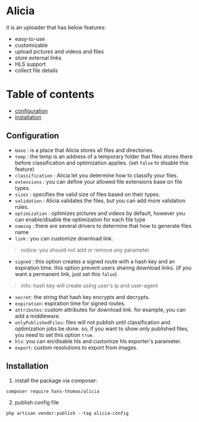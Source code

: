 # Alicia

it is an uploader that has below features:

- easy-to-use
- customizable
- upload pictures and videos and files
- store external links
- HLS support
- collect file details

# Table of contents

- [configuration](#configuration)
- [installation](#installation)

## Configuration

- `base` : is a place that Alicia stores all files and directories.
- `temp` : the temp is an address of a temporary folder that files stores there before classification and optimization
  applies. (set `false` to disable this feature)
- `classification` : Alicia let you determine how to classify your files.
- `extensions` : you can define your allowed file extensions base on file types.
- `sizes` : specifies the valid size of files based on their types.
- `validation` : Alicia validates the files, but you can add more validation rules.
- `optimization` : optimizes pictures and videos by default, however you can enable/disable the optimization for each
  file type
- `naming` : there are several drivers to determine that how to generate files name
- `link` : you can customize download link.

> notice: you should not add or remove any parameter

- `signed` : this option creates a signed route with a hash key and an expiration time. this option prevent users
  sharing download links. (if you want a permanent link, just set this `false`)

> info: hash key will create using user's ip and user-agent

- `secret`: the string that hash key encrypts and decrypts.
- `expiration`: expiration time for signed routes.
- `attributes`: custom attributes for download link. for example, you can add a middleware.
- `onlyPublishedFiles`: files will not publish until classification and optimization jobs be done. so, if you want to
  show only published files, you need to set this option `true`.
- `hls`: you can en/disable hls and customize hls exporter's parameter.
- `export`: custom resolutions to export from images.

## Installation

1. install the package via composer:

```shell
composer require hans-thomas/alicia
```

2. publish config file

```shell
php artisan vendor:publish --tag alicia-config
```
